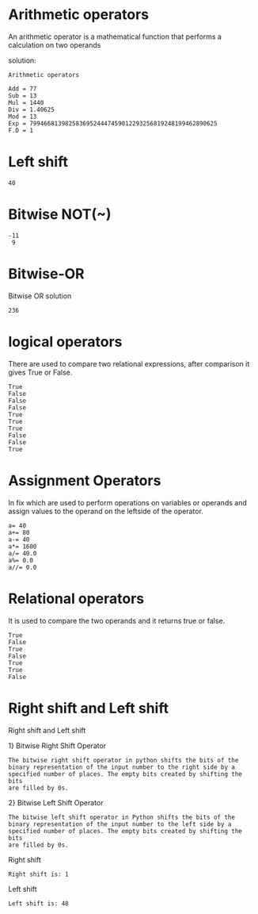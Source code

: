 # Arithmetic operators
An arithmetic operator is a mathematical function that performs a calculation on two operands

solution:

    Arithmetic operators
    
    Add = 77
    Sub = 13
    Mul = 1440
    Div = 1.40625
    Mod = 13
    Exp = 79946681398258369524447459012293256819248199462890625
    F.D = 1


# Left shift
    40
    
# Bitwise NOT(~)
    -11
     9

# Bitwise-OR
Bitwise OR
solution

    236
    
# logical operators
There are used to compare two relational expressions, after comparison it gives True or False.

    True
    False
    False
    False
    True
    True
    True
    False
    False
    True
    
# Assignment Operators
In fix which are used to perform operations on variables or operands and assign values to the operand on the leftside of the operator.

    a= 40
    a+= 80
    a-= 40
    a*= 1600
    a/= 40.0
    a%= 0.0
    a//= 0.0
    
# Relational operators
It is used to compare the two operands and it returns true or false.

    True
    False
    True
    False
    True
    True
    False

# Right shift and Left shift
  Right shift and Left shift

1} Bitwise Right Shift Operator

    The bitwise right shift operator in python shifts the bits of the binary representation of the input number to the right side by a specified number of places. The empty bits created by shifting the bits 
    are filled by 0s. 

2} Bitwise Left Shift Operator

    The bitwise left shift operator in Python shifts the bits of the binary representation of the input number to the left side by a specified number of places. The empty bits created by shifting the bits 
    are filled by 0s.  

Right shift

    Right shift is: 1

Left shift

    Left shift is: 48
